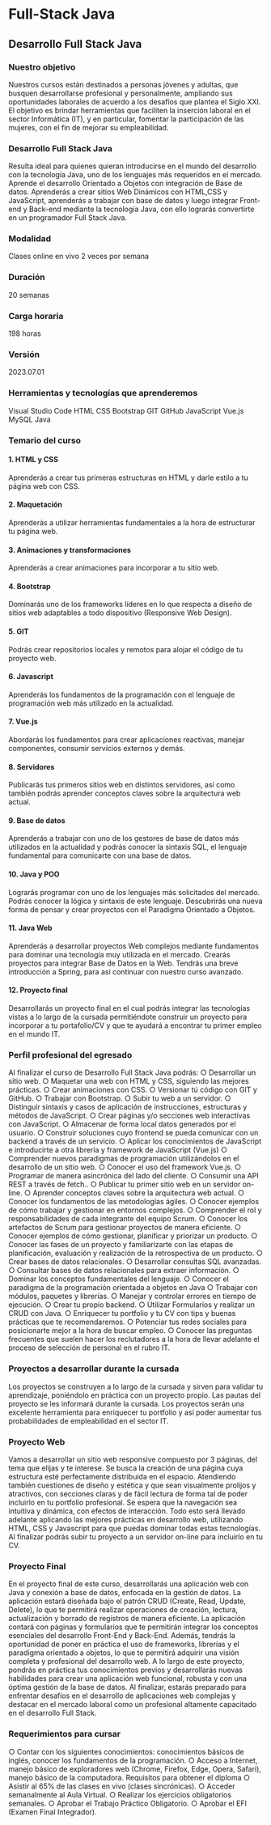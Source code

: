 # Full-Stack Java
## Desarrollo Full Stack Java
### Nuestro objetivo
Nuestros cursos están destinados a personas jóvenes y adultas, que busquen
desarrollarse profesional y personalmente, ampliando sus oportunidades
laborales de acuerdo a los desafíos que plantea el Siglo XXI.
El objetivo es brindar herramientas que faciliten la inserción laboral en el sector
Informática (IT), y en particular, fomentar la participación de las mujeres, con el fin
de mejorar su empleabilidad.
### Desarrollo Full Stack Java
Resulta ideal para quienes quieran introducirse en el mundo del desarrollo con la
tecnología Java, uno de los lenguajes más requeridos en el mercado. Aprende el
desarrollo Orientado a Objetos con integración de Base de datos. Aprenderás a
crear sitios Web Dinámicos con HTML,CSS y JavaScript, aprenderás a trabajar con
base de datos y luego integrar Front-end y Back-end mediante la tecnología Java,
con ello lograrás convertirte en un programador Full Stack Java.
### Modalidad
Clases online en vivo 2 veces por semana
### Duración
20 semanas
### Carga horaria
198 horas
### Versión
2023.07.01
### Herramientas y tecnologías que aprenderemos
Visual Studio
Code HTML CSS Bootstrap
GIT GitHub JavaScript Vue.js
MySQL Java
### Temario del curso
#### 1. HTML y CSS
Aprenderás a crear tus primeras estructuras en HTML y darle estilo a tu página web con CSS.
#### 2. Maquetación
Aprenderás a utilizar herramientas fundamentales a la hora de estructurar tu página web.
#### 3. Animaciones y transformaciones
Aprenderás a crear animaciones para incorporar a tu sitio web.
#### 4. Bootstrap
Dominarás uno de los frameworks líderes en lo que respecta a diseño de sitios web adaptables a todo dispositivo (Responsive Web Design).
#### 5. GIT
Podrás crear repositorios locales y remotos para alojar el código de tu proyecto
web.
#### 6. Javascript
Aprenderás los fundamentos de la programación con el lenguaje de
programación web más utilizado en la actualidad.
#### 7. Vue.js
Abordarás los fundamentos para crear aplicaciones reactivas, manejar
componentes, consumir servicios externos y demás.
#### 8. Servidores
Publicarás tus primeros sitios web en distintos servidores, así como también
podrás aprender conceptos claves sobre la arquitectura web actual.
#### 9. Base de datos
Aprenderás a trabajar con uno de los gestores de base de datos más utilizados
en la actualidad y podrás conocer la sintaxis SQL, el lenguaje fundamental
para comunicarte con una base de datos.
#### 10. Java y POO
Lograrás programar con uno de los lenguajes más solicitados del mercado.
Podrás conocer la lógica y sintaxis de este lenguaje. Descubrirás una nueva
forma de pensar y crear proyectos con el Paradigma Orientado a Objetos.
#### 11. Java Web
Aprenderás a desarrollar proyectos Web complejos mediante fundamentos
para dominar una tecnología muy utilizada en el mercado. Crearás proyectos
para integrar Base de Datos en la Web. Tendrás una breve introducción a
Spring, para así continuar con nuestro curso avanzado.
#### 12. Proyecto final
Desarrollarás un proyecto final en el cual podrás integrar las tecnologías vistas
a lo largo de la cursada permitiéndote construir un proyecto para incorporar a
tu portafolio/CV y que te ayudará a encontrar tu primer empleo en el mundo
IT.
### Perfil profesional del egresado
Al finalizar el curso de Desarrollo Full Stack Java podrás:
○ Desarrollar un sitio web.
○ Maquetar una web con HTML y CSS, siguiendo las mejores prácticas.
○ Crear animaciones con CSS.
○ Versionar tú código con GIT y GitHub.
○ Trabajar con Bootstrap.
○ Subir tu web a un servidor.
○ Distinguir sintaxis y casos de aplicación de instrucciones, estructuras y
métodos de
JavaScript.
○ Crear páginas y/o secciones web interactivas con JavaScript.
○ Almacenar de forma local datos generados por el usuario.
○ Construir soluciones cuyo frontend se pueda comunicar con un backend a
través de un servicio.
○ Aplicar los conocimientos de JavaScript e introducirte a otra librería y
framework de JavaScript (Vue.js)
○ Comprender nuevos paradigmas de programación utilizándolos en el
desarrollo de un sitio web.
○ Conocer el uso del framework Vue.js.
○ Programar de manera asincrónica del lado del cliente.
○ Consumir una API REST a través de fetch..
○ Publicar tu primer sitio web en un servidor on-line.
○ Aprender conceptos claves sobre la arquitectura web actual.
○ Conocer los fundamentos de las metodologías ágiles.
○ Conocer ejemplos de cómo trabajar y gestionar en entornos complejos.
○ Comprender el rol y responsabilidades de cada integrante del equipo
Scrum.
○ Conocer los artefactos de Scrum para gestionar proyectos de manera
eficiente.
○ Conocer ejemplos de cómo gestionar, planificar y priorizar un producto.
○ Conocer las fases de un proyecto y familiarizarte con las etapas de
planificación, evaluación y realización de la retrospectiva de un producto.
○ Crear bases de datos relacionales.
○ Desarrollar consultas SQL avanzadas.
○ Consultar bases de datos relacionales para extraer información.
○ Dominar los conceptos fundamentales del lenguaje.
○ Conocer el paradigma de la programación orientada a objetos en Java
○ Trabajar con módulos, paquetes y librerías.
○ Manejar y controlar errores en tiempo de ejecución.
○ Crear tu propio backend.
○ Utilizar Formularios y realizar un CRUD con Java.
○ Enriquecer tu portfolio y tu CV con tips y buenas prácticas que te
recomendaremos.
○ Potenciar tus redes sociales para posicionarte mejor a la hora de buscar
empleo.
○ Conocer las preguntas frecuentes que suelen hacer los reclutadores a la
hora de llevar adelante el proceso de selección de personal en el rubro IT.
### Proyectos a desarrollar durante la cursada
Los proyectos se construyen a lo largo de la cursada y sirven para validar tu
aprendizaje, poniéndolo en práctica con un proyecto propio. Las pautas del
proyecto se les informará durante la cursada. Los proyectos serán una excelente
herramienta para enriquecer tu portfolio y así poder aumentar tus probabilidades
de empleabilidad en el sector IT.
### Proyecto Web
Vamos a desarrollar un sitio web responsive compuesto por 3 páginas, del tema
que elijas y te interese. Se busca la creación de una página cuya estructura esté
perfectamente distribuida en el espacio. Atendiendo también cuestiones de
diseño y estética y que sean visualmente prolijos y atractivos, con secciones claras
y de fácil lectura de forma tal de poder incluirlo en tu portfolio profesional. Se
espera que la navegación sea intuitiva y dinámica, con efectos de interacción.
Todo esto será llevado adelante aplicando las mejores prácticas en desarrollo web,
utilizando HTML, CSS y Javascript para que puedas dominar todas estas
tecnologías. Al finalizar podrás subir tu proyecto a un servidor on-line para
incluirlo en tu CV.
### Proyecto Final
En el proyecto final de este curso, desarrollarás una aplicación web con Java y
conexión a base de datos, enfocada en la gestión de datos. La aplicación estará
diseñada bajo el patrón CRUD (Create, Read, Update, Delete), lo que te permitirá
realizar operaciones de creación, lectura, actualización y borrado de registros de
manera eficiente.
La aplicación contará con páginas y formularios que te permitirán integrar los
conceptos esenciales del desarrollo Front-End y Back-End. Además, tendrás la
oportunidad de poner en práctica el uso de frameworks, librerías y el paradigma
orientado a objetos, lo que te permitirá adquirir una visión completa y profesional
del desarrollo web.
A lo largo de este proyecto, pondrás en práctica tus conocimientos previos y
desarrollarás nuevas habilidades para crear una aplicación web funcional, robusta
y con una óptima gestión de la base de datos. Al finalizar, estarás preparado para
enfrentar desafíos en el desarrollo de aplicaciones web complejas y destacar en el
mercado laboral como un profesional altamente capacitado en el desarrollo Full
Stack.
### Requerimientos para cursar
○ Contar con los siguientes conocimientos: conocimientos básicos de inglés,
conocer los fundamentos de la programación.
○ Acceso a Internet, manejo básico de exploradores web (Chrome, Firefox,
Edge, Opera, Safari), manejo básico de la computadora.
Requisitos para obtener el diploma
○ Asistir al 65% de las clases en vivo (clases sincrónicas).
○ Acceder semanalmente al Aula Virtual.
○ Realizar los ejercicios obligatorios semanales.
○ Aprobar el Trabajo Práctico Obligatorio.
○ Aprobar el EFI (Examen Final Integrador).
